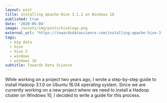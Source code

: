 ```yaml
---
layout: post
title: Installing Apache Hive 3.1.2 on Windows 10
published: true
date: '2020-05-04'
image: /assets/img/posts/hivelogo.png
external_url: 'https://towardsdatascience.com/installing-apache-hive-3-1-2-on-windows-10-70669ce79c79'
tags:
  - big data
  - hive
  - hive 3
  - windows
  - windows 10
subtitle: Towards Data Science
---
```

While working on a project two years ago, I wrote a step-by-step guide to install Hadoop 3.1.0 on Ubuntu 16.04 operating system. Since we are currently working on a new project where we need to install a Hadoop cluster on Windows 10, I decided to write a guide for this process.
